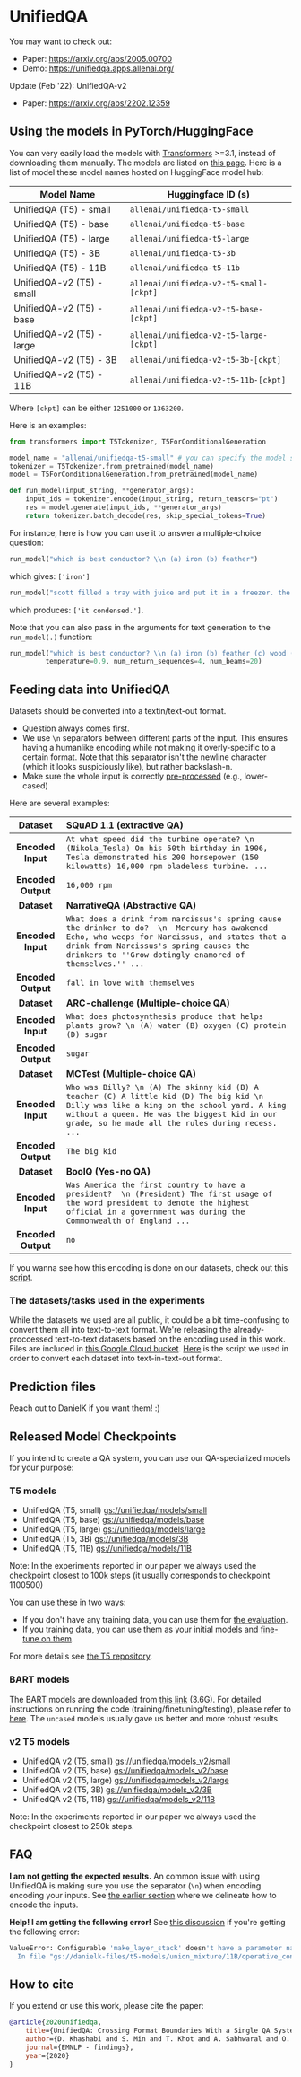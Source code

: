 # UnifiedQA


You may want to check out:
 - Paper: https://arxiv.org/abs/2005.00700
 - Demo: https://unifiedqa.apps.allenai.org/

Update (Feb '22): UnifiedQA-v2 
 - Paper: https://arxiv.org/abs/2202.12359


## Using the models in PyTorch/HuggingFace

You can very easily load the models with [Transformers](https://github.com/huggingface/transformers/) >=3.1, instead of downloading them manually. 
The models are listed on [this page](https://huggingface.co/allenai). Here is a list of model these model names hosted on HuggingFace model hub: 


| Model Name                | Huggingface ID (s)                      |
|---------------------------|-----------------------------------------|
| UnifiedQA (T5) - small    | `allenai/unifiedqa-t5-small`            |
| UnifiedQA (T5) - base     | `allenai/unifiedqa-t5-base`             |
| UnifiedQA (T5) - large    | `allenai/unifiedqa-t5-large`            |
| UnifiedQA (T5) - 3B       | `allenai/unifiedqa-t5-3b`               |
| UnifiedQA (T5) - 11B      | `allenai/unifiedqa-t5-11b`              |
| UnifiedQA-v2 (T5) - small | `allenai/unifiedqa-v2-t5-small-[ckpt]`  |
| UnifiedQA-v2 (T5) - base  | `allenai/unifiedqa-v2-t5-base-[ckpt]`   |
| UnifiedQA-v2 (T5) - large | `allenai/unifiedqa-v2-t5-large-[ckpt]`  |
| UnifiedQA-v2 (T5) - 3B    | `allenai/unifiedqa-v2-t5-3b-[ckpt]`     |
| UnifiedQA-v2 (T5) - 11B   | `allenai/unifiedqa-v2-t5-11b-[ckpt]`    |


Where `[ckpt]` can be either `1251000` or `1363200`. 

Here is an examples: 

```python
from transformers import T5Tokenizer, T5ForConditionalGeneration

model_name = "allenai/unifiedqa-t5-small" # you can specify the model size here
tokenizer = T5Tokenizer.from_pretrained(model_name)
model = T5ForConditionalGeneration.from_pretrained(model_name)

def run_model(input_string, **generator_args):
    input_ids = tokenizer.encode(input_string, return_tensors="pt")
    res = model.generate(input_ids, **generator_args)
    return tokenizer.batch_decode(res, skip_special_tokens=True)
```

For instance, here is how you can use it to answer a multiple-choice question: 

```python
run_model("which is best conductor? \\n (a) iron (b) feather")
```
which gives: `['iron']`


```python
run_model("scott filled a tray with juice and put it in a freezer. the next day, scott opened the freezer. how did the juice most likely change? \\n (a) it condensed. (b) it evaporated. (c) it became a gas. (d) it became a solid.")
```
which produces: `['it condensed.']`.


Note that you can also pass in the arguments for text generation to the `run_model(.)` function:
```python
run_model("which is best conductor? \\n (a) iron (b) feather (c) wood (d) plastic",
         temperature=0.9, num_return_sequences=4, num_beams=20)
```



## Feeding data into UnifiedQA
Datasets should be converted into a textin/text-out format.

 - Question always comes first.
 - We use `\n` separators between different parts of the input. This ensures having a humanlike encoding while not making it overly-specific to a certain format.  Note that this separator isn't the newline character (which it looks suspiciously like), but rather backslash-n.
 - Make sure the whole input is correctly [pre-processed](https://github.com/allenai/unifiedqa/blob/7bf0653c6fb68a51019924fd4c51615155acbebe/tasks.py#L54-L58) (e.g., lower-cased)

Here are several examples:

|  **Dataset** | **SQuAD 1.1 (extractive QA)** |
| :---: | :--- |
|  **Encoded Input** | `At what speed did the turbine operate? \n (Nikola_Tesla) On his 50th birthday in 1906, Tesla demonstrated his 200 horsepower (150 kilowatts) 16,000 rpm bladeless turbine. ...` |
|  **Encoded Output** | `16,000 rpm` |
|  **Dataset** | **NarrativeQA (Abstractive QA)** |
|  **Encoded Input** | `What does a drink from narcissus's spring cause the drinker to do?  \n  Mercury has awakened Echo, who weeps for Narcissus, and states that a drink from Narcissus's spring causes the drinkers to ''Grow dotingly enamored of themselves.'' ...` |
|  **Encoded Output** | `fall in love with themselves` |
|  **Dataset** | **ARC-challenge (Multiple-choice QA)** |
|  **Encoded Input** | `What does photosynthesis produce that helps plants grow? \n (A) water (B) oxygen (C) protein (D) sugar` |
|  **Encoded Output** | `sugar` |
|  **Dataset** | **MCTest (Multiple-choice QA)** |
|  **Encoded Input** | `Who was Billy? \n (A) The skinny kid (B) A teacher (C) A little kid (D) The big kid \n Billy was like a king on the school yard. A king without a queen. He was the biggest kid in our grade, so he made all the rules during recess. ...` |
|  **Encoded Output** | `The big kid` |
|  **Dataset** | **BoolQ (Yes-no QA)** |
|  **Encoded Input** | `Was America the first country to have a president?  \n (President) The first usage of the word president to denote the highest official in a government was during the Commonwealth of England ...` |
|  **Encoded Output** | `no` |

If you wanna see how this encoding is done on our datasets, check out this [script](encode_datasets.py).


### The datasets/tasks used in the experiments
While the datasets we used are all public, it could be a bit time-confusing to convert them all into text-to-text format. We're releasing the already-proccessed text-to-text datasets based on the encoding used in this work. Files are included in [this Google Cloud bucket](https://console.cloud.google.com/storage/browser/unifiedqa/data). [Here](encode_datasets.py) is the script we used in order to convert each dataset into text-in-text-out format.

## Prediction files
Reach out to DanielK if you want them! :)


## Released Model Checkpoints

If you intend to create a QA system, you can use our QA-specialized models for your purpose:


### T5 models
 - UnifiedQA (T5, small) [gs://unifiedqa/models/small](https://console.cloud.google.com/storage/browser/unifiedqa/models/small)
 - UnifiedQA (T5, base) [gs://unifiedqa/models/base](https://console.cloud.google.com/storage/browser/unifiedqa/models/base)
 - UnifiedQA (T5, large) [gs://unifiedqa/models/large](https://console.cloud.google.com/storage/browser/unifiedqa/models/large)
 - UnifiedQA (T5, 3B) [gs://unifiedqa/models/3B](https://console.cloud.google.com/storage/browser/unifiedqa/models/3B)
 - UnifiedQA (T5, 11B) [gs://unifiedqa/models/11B](https://console.cloud.google.com/storage/browser/unifiedqa/models/11B)

Note: In the experiments reported in our paper we always used the checkpoint closest to 100k steps (it usually corresponds to checkpoint 1100500)

You can use these in two ways:
- If you don't have any training data, you can use them for [the evaluation](https://github.com/google-research/text-to-text-transfer-transformer#eval).
- If you training data, you can use them as your initial models and [fine-tune on them](https://github.com/google-research/text-to-text-transfer-transformer#fine-tuning).

For more details see [the T5 repository](https://github.com/google-research/text-to-text-transfer-transformer).

### BART models
The BART models are downloaded from [this link](https://nlp.cs.washington.edu/ambigqa/models/unifiedQA/unifiedQA-bart.zip) (3.6G).
For detailed instructions on running the code (training/finetuning/testing), please refer to [here](https://github.com/allenai/unifiedqa/tree/master/bart).
The `uncased` models usually gave us better and more robust results.

### v2 T5 models 

 - UnifiedQA v2 (T5, small) [gs://unifiedqa/models_v2/small](https://console.cloud.google.com/storage/browser/unifiedqa/models_v2/small)
 - UnifiedQA v2 (T5, base) [gs://unifiedqa/models_v2/base](https://console.cloud.google.com/storage/browser/unifiedqa/models_v2/base)
 - UnifiedQA v2 (T5, large) [gs://unifiedqa/models_v2/large](https://console.cloud.google.com/storage/browser/unifiedqa/models_v2/large)
 - UnifiedQA v2 (T5, 3B) [gs://unifiedqa/models_v2/3B](https://console.cloud.google.com/storage/browser/unifiedqa/models_v2/3B)
 - UnifiedQA v2 (T5, 11B) [gs://unifiedqa/models_v2/11B](https://console.cloud.google.com/storage/browser/unifiedqa/models_v2/11B)

Note: In the experiments reported in our paper we always used the checkpoint closest to 250k steps. 


## FAQ
**I am not getting the expected results.** An common issue with using UnifiedQA is making sure you use the separator (`\n`) when encoding encoding your inputs. See [the earlier section](#feeding-data-into-unifiedqa) where we delineate how to encode the inputs.

**Help! I am getting the following error!** See [this discussion](https://github.com/google-research/text-to-text-transfer-transformer/issues/180) if you're getting the following error:
```bash
ValueError: Configurable 'make_layer_stack' doesn't have a parameter named 'use_universal_transformer'.
  In file "gs://danielk-files/t5-models/union_mixture/11B/operative_config.gin", line 83
```


## How to cite

If you extend or use this work, please cite the paper:
```bibtex
@article{2020unifiedqa,
    title={UnifiedQA: Crossing Format Boundaries With a Single QA System},
    author={D. Khashabi and S. Min and T. Khot and A. Sabhwaral and O. Tafjord and P. Clark and H. Hajishirzi},
    journal={EMNLP - findings},
    year={2020}
}
```

